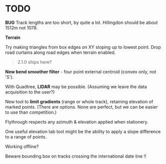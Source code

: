 

# TODO

**BUG** Track lengths are too short, by quite a lot. Hillingdon should be about 1512m not 1078.

**Terrain**

Try making triangles from box edges on XY sloping up to lowest point.
Drop road curtains along road edges when terrain enabled.

> 2.1.0 ships here?

**New bend smoother filter** - four point external centroid (convex only, not 'S').

With Quadtree, **LIDAR** may be possible. 
(Assuming we leave the data acquisition to the user?)

New tool to **limit gradients** (range or whole track), retaining elevation of marked points.
(There are options. None are perfect, but we can be easier to use than competition.)

Flythrough respects any azimuth & elevation applied when stationery.

One useful elevation tab tool might be the ability to apply a slope difference to a range of points.

Working offline?

Beware bounding box on tracks crossing the international date line !!
